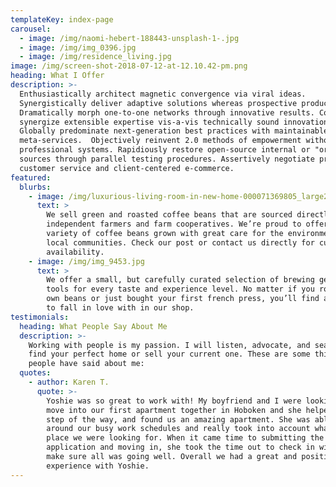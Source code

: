 ```yaml
---
templateKey: index-page
carousel:
  - image: /img/naomi-hebert-188443-unsplash-1-.jpg
  - image: /img/img_0396.jpg
  - image: /img/residence_living.jpg
image: /img/screen-shot-2018-07-12-at-12.10.42-pm.png
heading: What I Offer
description: >-
  Enthusiastically architect magnetic convergence via viral ideas.
  Synergistically deliver adaptive solutions whereas prospective products.
  Dramatically morph one-to-one networks through innovative results. Completely
  synergize extensible expertise vis-a-vis technically sound innovation.
  Globally predominate next-generation best practices with maintainable
  meta-services.  Objectively reinvent 2.0 methods of empowerment without
  professional systems. Rapidiously restore open-source internal or "organic"
  sources through parallel testing procedures. Assertively negotiate progressive
  customer service and client-centered e-commerce.
featured:
  blurbs:
    - image: /img/luxurious-living-room-in-new-home-000071369805_large2.jpg
      text: >
        We sell green and roasted coffee beans that are sourced directly from
        independent farmers and farm cooperatives. We’re proud to offer a
        variety of coffee beans grown with great care for the environment and
        local communities. Check our post or contact us directly for current
        availability.
    - image: /img/img_9453.jpg
      text: >
        We offer a small, but carefully curated selection of brewing gear and
        tools for every taste and experience level. No matter if you roast your
        own beans or just bought your first french press, you’ll find a gadget
        to fall in love with in our shop.
testimonials:
  heading: What People Say About Me
  description: >-
    Working with people is my passion. I will listen, advocate, and search to
    find your perfect home or sell your current one. These are some things
    people have said about me:
  quotes:
    - author: Karen T.
      quote: >-
        Yoshie was so great to work with! My boyfriend and I were looking to
        move into our first apartment together in Hoboken and she helped us each
        step of the way, and found us an amazing apartment. She was able to work
        around our busy work schedules and really took into account what kind of
        place we were looking for. When it came time to submitting the
        application and moving in, she took the time out to check in with us and
        make sure all was going well. Overall we had a great and positive
        experience with Yoshie.
---
```


